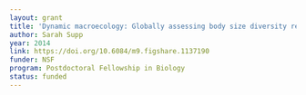 ```yaml
---
layout: grant
title: 'Dynamic macroecology: Globally assessing body size diversity response to environmental change'
author: Sarah Supp
year: 2014
link: https://doi.org/10.6084/m9.figshare.1137190
funder: NSF
program: Postdoctoral Fellowship in Biology
status: funded
---
```

